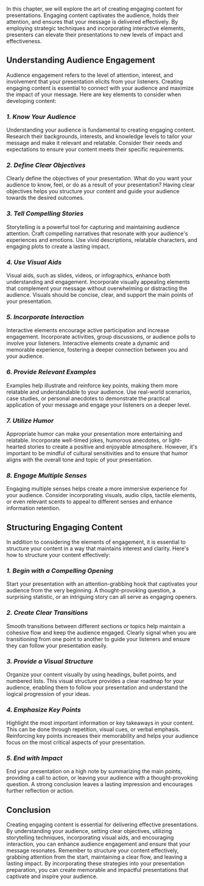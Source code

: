 
In this chapter, we will explore the art of creating engaging content for presentations. Engaging content captivates the audience, holds their attention, and ensures that your message is delivered effectively. By employing strategic techniques and incorporating interactive elements, presenters can elevate their presentations to new levels of impact and effectiveness.

**Understanding Audience Engagement**
-------------------------------------

Audience engagement refers to the level of attention, interest, and involvement that your presentation elicits from your listeners. Creating engaging content is essential to connect with your audience and maximize the impact of your message. Here are key elements to consider when developing content:

### *1. Know Your Audience*

Understanding your audience is fundamental to creating engaging content. Research their backgrounds, interests, and knowledge levels to tailor your message and make it relevant and relatable. Consider their needs and expectations to ensure your content meets their specific requirements.

### *2. Define Clear Objectives*

Clearly define the objectives of your presentation. What do you want your audience to know, feel, or do as a result of your presentation? Having clear objectives helps you structure your content and guide your audience towards the desired outcomes.

### *3. Tell Compelling Stories*

Storytelling is a powerful tool for capturing and maintaining audience attention. Craft compelling narratives that resonate with your audience's experiences and emotions. Use vivid descriptions, relatable characters, and engaging plots to create a lasting impact.

### *4. Use Visual Aids*

Visual aids, such as slides, videos, or infographics, enhance both understanding and engagement. Incorporate visually appealing elements that complement your message without overwhelming or distracting the audience. Visuals should be concise, clear, and support the main points of your presentation.

### *5. Incorporate Interaction*

Interactive elements encourage active participation and increase engagement. Incorporate activities, group discussions, or audience polls to involve your listeners. Interactive elements create a dynamic and memorable experience, fostering a deeper connection between you and your audience.

### *6. Provide Relevant Examples*

Examples help illustrate and reinforce key points, making them more relatable and understandable to your audience. Use real-world scenarios, case studies, or personal anecdotes to demonstrate the practical application of your message and engage your listeners on a deeper level.

### *7. Utilize Humor*

Appropriate humor can make your presentation more entertaining and relatable. Incorporate well-timed jokes, humorous anecdotes, or light-hearted stories to create a positive and enjoyable atmosphere. However, it's important to be mindful of cultural sensitivities and to ensure that humor aligns with the overall tone and topic of your presentation.

### *8. Engage Multiple Senses*

Engaging multiple senses helps create a more immersive experience for your audience. Consider incorporating visuals, audio clips, tactile elements, or even relevant scents to appeal to different senses and enhance information retention.

**Structuring Engaging Content**
--------------------------------

In addition to considering the elements of engagement, it is essential to structure your content in a way that maintains interest and clarity. Here's how to structure your content effectively:

### *1. Begin with a Compelling Opening*

Start your presentation with an attention-grabbing hook that captivates your audience from the very beginning. A thought-provoking question, a surprising statistic, or an intriguing story can all serve as engaging openers.

### *2. Create Clear Transitions*

Smooth transitions between different sections or topics help maintain a cohesive flow and keep the audience engaged. Clearly signal when you are transitioning from one point to another to guide your listeners and ensure they can follow your presentation easily.

### *3. Provide a Visual Structure*

Organize your content visually by using headings, bullet points, and numbered lists. This visual structure provides a clear roadmap for your audience, enabling them to follow your presentation and understand the logical progression of your ideas.

### *4. Emphasize Key Points*

Highlight the most important information or key takeaways in your content. This can be done through repetition, visual cues, or verbal emphasis. Reinforcing key points increases their memorability and helps your audience focus on the most critical aspects of your presentation.

### *5. End with Impact*

End your presentation on a high note by summarizing the main points, providing a call to action, or leaving your audience with a thought-provoking question. A strong conclusion leaves a lasting impression and encourages further reflection or action.

**Conclusion**
--------------

Creating engaging content is essential for delivering effective presentations. By understanding your audience, setting clear objectives, utilizing storytelling techniques, incorporating visual aids, and encouraging interaction, you can enhance audience engagement and ensure that your message resonates. Remember to structure your content effectively, grabbing attention from the start, maintaining a clear flow, and leaving a lasting impact. By incorporating these strategies into your presentation preparation, you can create memorable and impactful presentations that captivate and inspire your audience.
